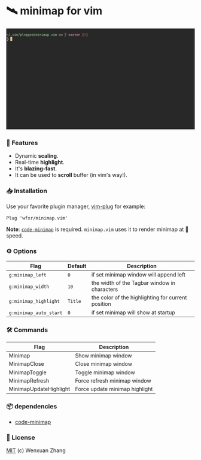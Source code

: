 🛰  minimap for vim
===============

![screenshot](https://raw.githubusercontent.com/wfxr/i/master/minimap-vim.gif)

### 💠 Features

* Dynamic **scaling**.
* Real-time **highlight**.
* It's **blazing-fast**.
* It can be used to **scroll** buffer (in vim's way!).

### 📥 Installation

Use your favorite plugin manager, [vim-plug](https://github.com/junegunn/vim-plug) for example:

```vim
Plug 'wfxr/minimap.vim'
```

**Note**: [`code-minimap`](https://github.com/wfxr/code-minimap) is required. `minimap.vim` uses it to render minimap at 🚀 speed.

### ⚙  Options

| Flag                   | Default | Description                                        |
|------------------------|---------|----------------------------------------------------|
| `g:minimap_left`       | `0`     | if set minimap window will append left             |
| `g:minimap_width`      | `10`    | the width of the Tagbar window in characters       |
| `g:minimap_highlight`  | `Title` | the color of the highlighting for current position |
| `g:minimap_auto_start` | `0`     | if set minimap will show at startup                |

### 🛠  Commands

| Flag                   | Description                    |
|------------------------|--------------------------------|
| Minimap                | Show minimap window            |
| MinimapClose           | Close minimap window           |
| MinimapToggle          | Toggle minimap window          |
| MinimapRefresh         | Force refresh minimap window   |
| MinimapUpdateHighlight | Force update minimap highlight |


### 📦 dependencies

* [code-minimap](https://github.com/wfxr/code-minimap)

### 📃 License

[MIT](https://wfxr.mit-license.org/2020) (c) Wenxuan Zhang
